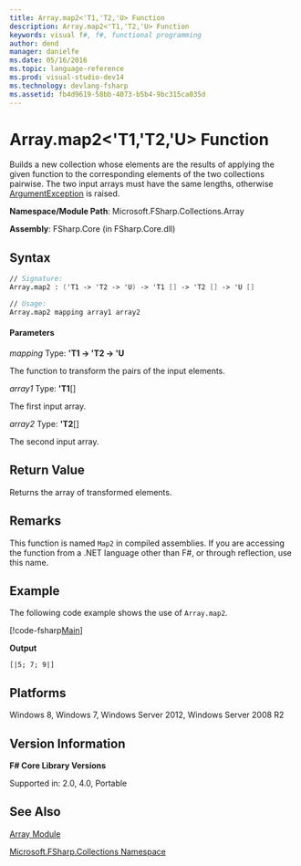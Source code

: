 ```yaml
---
title: Array.map2<'T1,'T2,'U> Function
description: Array.map2<'T1,'T2,'U> Function
keywords: visual f#, f#, functional programming
author: dend
manager: danielfe
ms.date: 05/16/2016
ms.topic: language-reference
ms.prod: visual-studio-dev14
ms.technology: devlang-fsharp
ms.assetid: fb4d9619-58bb-4073-b5b4-9bc315ca035d 
---
```


# Array.map2<'T1,'T2,'U> Function

Builds a new collection whose elements are the results of applying the given function to the corresponding elements of the two collections pairwise. The two input arrays must have the same lengths, otherwise [ArgumentException](https://msdn.microsoft.com/library/system.argumentexception.aspx) is raised.

**Namespace/Module Path**: Microsoft.FSharp.Collections.Array

**Assembly**: FSharp.Core (in FSharp.Core.dll)

## Syntax

```fsharp
// Signature:
Array.map2 : ('T1 -> 'T2 -> 'U) -> 'T1 [] -> 'T2 [] -> 'U []

// Usage:
Array.map2 mapping array1 array2
```

#### Parameters
*mapping*
Type: **'T1 -&gt; 'T2 -&gt; 'U**

The function to transform the pairs of the input elements.

*array1*
Type: **'T1**[[]](https://msdn.microsoft.com/library/def20292-9aae-4596-9275-b94e594f8493)

The first input array.

*array2*
Type: **'T2**[[]](https://msdn.microsoft.com/library/def20292-9aae-4596-9275-b94e594f8493)

The second input array.

## Return Value

Returns the array of transformed elements.

## Remarks
This function is named `Map2` in compiled assemblies. If you are accessing the function from a .NET language other than F#, or through reflection, use this name.

## Example

The following code example shows the use of `Array.map2`.

[!code-fsharp[Main](~/samples/snippets/fsharp/arrays/snippet52.fs)]

**Output**

```
[|5; 7; 9|]
```

## Platforms
Windows 8, Windows 7, Windows Server 2012, Windows Server 2008 R2

## Version Information
**F# Core Library Versions**

Supported in: 2.0, 4.0, Portable

## See Also
[Array Module](index.md)

[Microsoft.FSharp.Collections Namespace](../Microsoft.FSharp.Collections-Namespace.md)